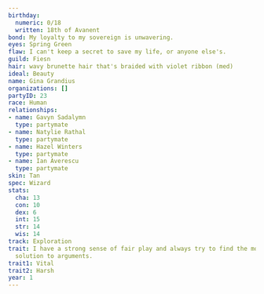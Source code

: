 ```yaml
---
birthday:
  numeric: 0/18
  written: 18th of Avanent
bond: My loyalty to my sovereign is unwavering.
eyes: Spring Green
flaw: I can't keep a secret to save my life, or anyone else's.
guild: Fiesn
hair: wavy brunette hair that's braided with violet ribbon (med)
ideal: Beauty
name: Gina Grandius
organizations: []
partyID: 23
race: Human
relationships:
- name: Gavyn Sadalymn
  type: partymate
- name: Natylie Rathal
  type: partymate
- name: Hazel Winters
  type: partymate
- name: Ian Averescu
  type: partymate
skin: Tan
spec: Wizard
stats:
  cha: 13
  con: 10
  dex: 6
  int: 15
  str: 14
  wis: 14
track: Exploration
trait: I have a strong sense of fair play and always try to find the most equitable
  solution to arguments.
trait1: Vital
trait2: Harsh
year: 1
---
```

